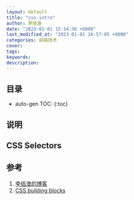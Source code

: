 ```yaml
---
layout: default
title: "css-intro"
author: 李佶澳
date: "2023-01-01 15:34:36 +0800"
last_modified_at: "2023-01-01 16:57:05 +0800"
categories: 前端技术
cover:
tags:
keywords:
description:
---
```


## 目录

* auto-gen TOC:
{:toc}

## 说明

## CSS Selectors

## 

## 参考

1. [李佶澳的博客][1]
2. [CSS building blocks][2]

[1]: https://www.lijiaocn.com "李佶澳的博客"
[2]: https://developer.mozilla.org/en-US/docs/Learn/CSS/Building_blocks "CSS building blocks"

